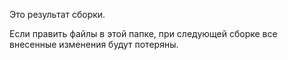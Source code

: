Это результат сборки. 

Если править файлы в этой папке, при следующей сборке все внесенные изменения будут потеряны.
